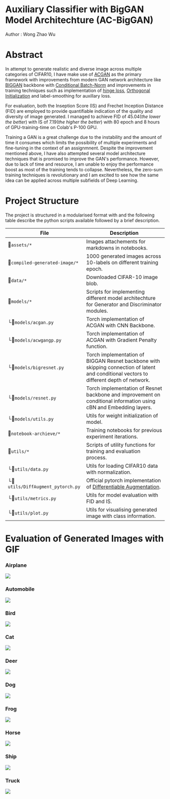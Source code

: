 # Auxiliary Classifier with BigGAN Model Architechture (AC-BigGAN)

Author : Wong Zhao Wu


# Abstract
In attempt to generate realistic and diverse image across multiple categories of CIFAR10, I have make use of [ACGAN](https://arxiv.org/pdf/1610.09585.pdf) as the primary framework with improvements from modern GAN network architecture like [BIGGAN](https://arxiv.org/pdf/1809.11096.pdf) backbone with [Conditional Batch-Norm](https://paperswithcode.com/method/conditional-batch-normalization) and improvements in training techniques such as implementation of [hinge loss](https://paperswithcode.com/method/gan-hinge-loss), [Orthogonal Initialization](https://arxiv.org/pdf/1312.6120.pdf) and label-smoothing for auxillary loss.

For evaluation, both the Inseption Score (IS) and Frechet Inception Distance (FID) are employed to provide quantifiable indication of the quality and diversity of image generated. I managed to achieve FID of 45.04(*the lower the better*) with IS of 7.19(*the higher the better*) with 80 epoch and 8 hours of GPU-training-time on Colab's P-100 GPU.

Training a GAN is a great challenge due to the instability and the amount of time it consumes which limits the possibility of multiple experiments and fine-tuning in the context of an assignmnent. Despite the improvement mentioned above, I have also attempted several model architecture techniques that is promised to improve the GAN's performance. However, due to lack of time and resource, I am unable to enjoy the performance boost as most of the training tends to collapse. Nevertheless, the zero-sum training techniques is revolutionary and I am excited to see how the same idea can be applied across multiple subfields of Deep Learning.

# Project Structure
The project is structured in a modularised format with and the following table describe the python scripts available followed by a brief description.

| File  | Description | 
| --- | --- |
| 📂`assets/*`    | Images attachements for markdowns in notebooks.|
| 📂`compiled-generated-image/*`      | 1000 generated images across 10-labels on different training epoch.|
| 📂`data/*`      | Downloaded CIFAR-10 image blob.|
| 📂`models/*`      | Scripts for implementing different model architechture for Generator and Discriminator modules.|
| └🐍`models/acgan.py` | Torch implementation of ACGAN with CNN Backbone.|
| └🐍`models/acwgangp.py` | Torch implementation of ACGAN with Gradient Penalty function.|
| └🐍`models/bigresnet.py` | Torch implementation of BIGGAN Resnet backbone with skipping connection of latent and conditional vectors to different depth of network.|
| └🐍`models/resnet.py` | Torch implementation of Resnet backbone and improvement on conditional information using cBN and Embedding layers.|
| └🐍`models/utils.py` | Utils for weight initialization of model.|
| 📂`notebook-archieve/*`      | Training notebooks for previous experiment iterations.|
| 📂`utils/*`      | Scripts of utility functions for training and evaluation process.|
| └🐍`utils/data.py` | Utils for loading CIFAR10 data with normalization.|
| └🐍`utils/DiffAugment_pytorch.py` | Official pytorch implementation of [Differentiable Augmentation](https://arxiv.org/pdf/2006.10738.pdf).|
| └🐍`utils/metrics.py` | Utils for model evaluation with FID and IS.|
| └🐍`utils/plot.py` | Utils for visualising generated image with class information.|

# Evaluation of Generated Images with GIF
### Airplane
![](compiled-generated-image/airplane.gif)
### Automobile
![](compiled-generated-image/automobile.gif)
### Bird
![](compiled-generated-image/bird.gif)
### Cat
![](compiled-generated-image/cat.gif)
### Deer
![](compiled-generated-image/deer.gif)
### Dog
![](compiled-generated-image/dog.gif)
### Frog
![](compiled-generated-image/frog.gif)
### Horse
![](compiled-generated-image/horse.gif)
### Ship
![](compiled-generated-image/ship.gif)
### Truck
![](compiled-generated-image/truck.gif)